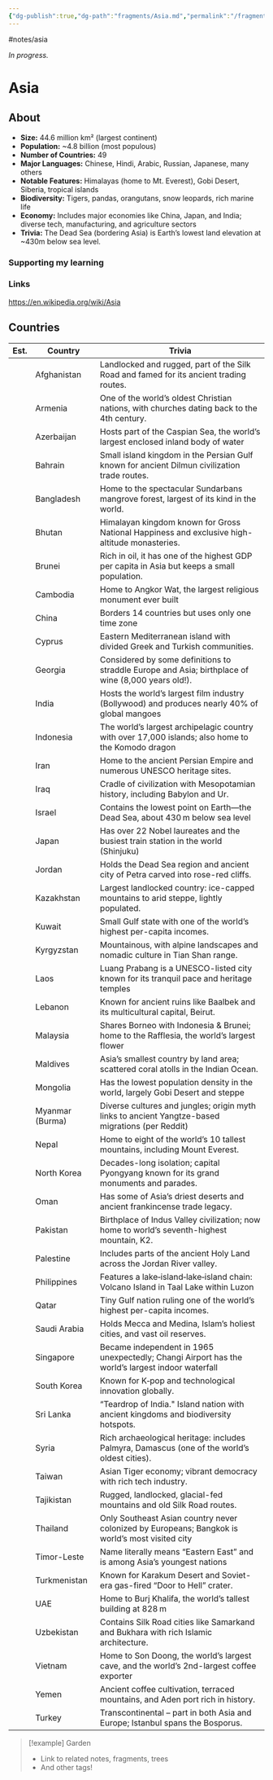 ```yaml
---
{"dg-publish":true,"dg-path":"fragments/Asia.md","permalink":"/fragments/asia/","created":"2025-03-17T17:49:47.478-04:00","updated":"2025-07-26T14:10:25.664-04:00"}
---
```


#notes/asia

*In progress.*
# Asia 

## About
- **Size:** 44.6 million km² (largest continent)
- **Population:** ~4.8 billion (most populous)  
- **Number of Countries:** 49  
- **Major Languages:** Chinese, Hindi, Arabic, Russian, Japanese, many others  
- **Notable Features:** Himalayas (home to Mt. Everest), Gobi Desert, Siberia, tropical islands  
- **Biodiversity:** Tigers, pandas, orangutans, snow leopards, rich marine life  
- **Economy:** Includes major economies like China, Japan, and India; diverse tech, manufacturing, and agriculture sectors  
- **Trivia:** The Dead Sea (bordering Asia) is Earth’s lowest land elevation at ~430m below sea level.

### Supporting my learning


### Links
https://en.wikipedia.org/wiki/Asia

## Countries

| Est. | Country         | Trivia                                                                                             |
| ---- | --------------- | -------------------------------------------------------------------------------------------------- |
|      | Afghanistan     | Landlocked and rugged, part of the Silk Road and famed for its ancient trading routes.             |
|      | Armenia         | One of the world’s oldest Christian nations, with churches dating back to the 4th century.         |
|      | Azerbaijan      | Hosts part of the Caspian Sea, the world’s largest enclosed inland body of water                   |
|      | Bahrain         | Small island kingdom in the Persian Gulf known for ancient Dilmun civilization trade routes.       |
|      | Bangladesh      | Home to the spectacular Sundarbans mangrove forest, largest of its kind in the world.              |
|      | Bhutan          | Himalayan kingdom known for Gross National Happiness and exclusive high-altitude monasteries.      |
|      | Brunei          | Rich in oil, it has one of the highest GDP per capita in Asia but keeps a small population.        |
|      | Cambodia        | Home to Angkor Wat, the largest religious monument ever built                                      |
|      | China           | Borders 14 countries but uses only one time zone                                                   |
|      | Cyprus          | Eastern Mediterranean island with divided Greek and Turkish communities.                           |
|      | Georgia         | Considered by some definitions to straddle Europe and Asia; birthplace of wine (8,000 years old!). |
|      | India           | Hosts the world’s largest film industry (Bollywood) and produces nearly 40% of global mangoes      |
|      | Indonesia       | The world’s largest archipelagic country with over 17,000 islands; also home to the Komodo dragon  |
|      | Iran            | Home to the ancient Persian Empire and numerous UNESCO heritage sites.                             |
|      | Iraq            | Cradle of civilization with Mesopotamian history, including Babylon and Ur.                        |
|      | Israel          | Contains the lowest point on Earth—the Dead Sea, about 430 m below sea level                       |
|      | Japan           | Has over 22 Nobel laureates and the busiest train station in the world (Shinjuku)                  |
|      | Jordan          | Holds the Dead Sea region and ancient city of Petra carved into rose-red cliffs.                   |
|      | Kazakhstan      | Largest landlocked country: ice-capped mountains to arid steppe, lightly populated.                |
|      | Kuwait          | Small Gulf state with one of the world’s highest per-capita incomes.                               |
|      | Kyrgyzstan      | Mountainous, with alpine landscapes and nomadic culture in Tian Shan range.                        |
|      | Laos            | Luang Prabang is a UNESCO-listed city known for its tranquil pace and heritage temples             |
|      | Lebanon         | Known for ancient ruins like Baalbek and its multicultural capital, Beirut.                        |
|      | Malaysia        | Shares Borneo with Indonesia & Brunei; home to the Rafflesia, the world’s largest flower           |
|      | Maldives        | Asia’s smallest country by land area; scattered coral atolls in the Indian Ocean.                  |
|      | Mongolia        | Has the lowest population density in the world, largely Gobi Desert and steppe                     |
|      | Myanmar (Burma) | Diverse cultures and jungles; origin myth links to ancient Yangtze-based migrations (per Reddit)   |
|      | Nepal           | Home to eight of the world’s 10 tallest mountains, including Mount Everest.                        |
|      | North Korea     | Decades-long isolation; capital Pyongyang known for its grand monuments and parades.               |
|      | Oman            | Has some of Asia’s driest deserts and ancient frankincense trade legacy.                           |
|      | Pakistan        | Birthplace of Indus Valley civilization; now home to world’s seventh-highest mountain, K2.         |
|      | Palestine       | Includes parts of the ancient Holy Land across the Jordan River valley.                            |
|      | Philippines     | Features a lake‑island‑lake‑island chain: Volcano Island in Taal Lake within Luzon                 |
|      | Qatar           | Tiny Gulf nation ruling one of the world’s highest per-capita incomes.                             |
|      | Saudi Arabia    | Holds Mecca and Medina, Islam’s holiest cities, and vast oil reserves.                             |
|      | Singapore       | Became independent in 1965 unexpectedly; Changi Airport has the world’s largest indoor waterfall   |
|      | South Korea     | Known for K‑pop and technological innovation globally.                                             |
|      | Sri Lanka       | “Teardrop of India." Island nation with ancient kingdoms and biodiversity hotspots.                |
|      | Syria           | Rich archaeological heritage: includes Palmyra, Damascus (one of the world’s oldest cities).       |
|      | Taiwan          | Asian Tiger economy; vibrant democracy with rich tech industry.                                    |
|      | Tajikistan      | Rugged, landlocked, glacial-fed mountains and old Silk Road routes.                                |
|      | Thailand        | Only Southeast Asian country never colonized by Europeans; Bangkok is world’s most visited city    |
|      | Timor-Leste     | Name literally means “Eastern East” and is among Asia’s youngest nations                           |
|      | Turkmenistan    | Known for Karakum Desert and Soviet-era gas-fired “Door to Hell” crater.                           |
|      | UAE             | Home to Burj Khalifa, the world’s tallest building at 828 m                                        |
|      | Uzbekistan      | Contains Silk Road cities like Samarkand and Bukhara with rich Islamic architecture.               |
|      | Vietnam         | Home to Son Doong, the world’s largest cave, and the world’s 2nd-largest coffee exporter           |
|      | Yemen           | Ancient coffee cultivation, terraced mountains, and Aden port rich in history.                     |
|      | Turkey          | Transcontinental – part in both Asia and Europe; Istanbul spans the Bosporus.                      |


> [!example] Garden
> - Link to related notes, fragments, trees
> - And other tags!

